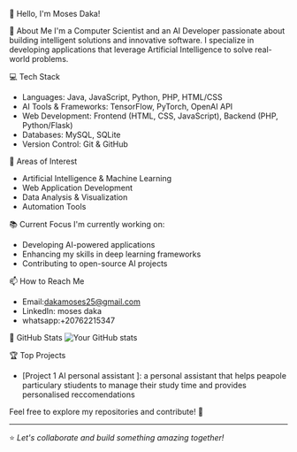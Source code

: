  👋 Hello, I'm Moses Daka!

🚀 About Me
I'm a Computer Scientist and an AI Developer passionate about building intelligent solutions and innovative software. I specialize in developing applications that leverage Artificial Intelligence to solve real-world problems.

💻 Tech Stack
- Languages: Java, JavaScript, Python, PHP, HTML/CSS
- AI Tools & Frameworks: TensorFlow, PyTorch, OpenAI API
- Web Development: Frontend (HTML, CSS, JavaScript), Backend (PHP, Python/Flask)
- Databases: MySQL, SQLite
- Version Control: Git & GitHub

 🧠 Areas of Interest
- Artificial Intelligence & Machine Learning
- Web Application Development
- Data Analysis & Visualization
- Automation Tools

 📚 Current Focus
I'm currently working on:
- Developing AI-powered applications
- Enhancing my skills in deep learning frameworks
- Contributing to open-source AI projects

 📫 How to Reach Me
- Email:dakamoses25@gmail.com
- LinkedIn: moses daka
- whatsapp:+20762215347


🌟 GitHub Stats
![Your GitHub stats](https://github-readme-stats.vercel.app/api?username=yourusername&show_icons=true&theme=radical)

🏆 Top Projects
- [Project 1 AI personal assistant ]: a personal assistant that helps peapole particulary stiudents to manage their study time and provides personalised reccomendations


Feel free to explore my repositories and contribute! 🚀

---
⭐️ *Let's collaborate and build something amazing together!*

<!---
mosesdaka582/mosesdaka582 is a ✨ special ✨ repository because its `README.md` (this file) appears on your GitHub profile.
You can click the Preview link to take a look at your changes.
--->
